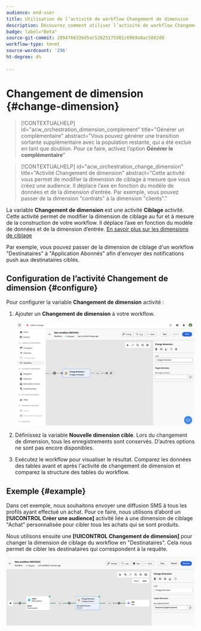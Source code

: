 ```yaml
---
audience: end-user
title: Utilisation de l’activité de workflow Changement de dimension
description: Découvrez comment utiliser l’activité de workflow Changement de dimension
badge: label="Beta"
source-git-commit: 2894766336d5ac52625175981c6969a0ac5882d8
workflow-type: tm+mt
source-wordcount: '296'
ht-degree: 4%

---
```



# Changement de dimension {#change-dimension}

>[!CONTEXTUALHELP]
>id="acw_orchestration_dimension_complement"
>title="Générer un complémentaire"
>abstract="Vous pouvez générer une transition sortante supplémentaire avec la population restante, qui a été exclue en tant que doublon. Pour ce faire, activez l’option **Générer le complémentaire**"

>[!CONTEXTUALHELP]
>id="acw_orchestration_change_dimension"
>title="Activité Changement de dimension"
>abstract="Cette activité vous permet de modifier la dimension de ciblage à mesure que vous créez une audience. Il déplace l’axe en fonction du modèle de données et de la dimension d’entrée. Par exemple, vous pouvez passer de la dimension &quot;contrats&quot; à la dimension &quot;clients&quot;."

La variable **Changement de dimension** est une activité **Ciblage** activité. Cette activité permet de modifier la dimension de ciblage au fur et à mesure de la construction de votre workflow. Il déplace l’axe en fonction du modèle de données et de la dimension d’entrée. [En savoir plus sur les dimensions de ciblage](../../audience/about-recipients.md#targeting-dimensions)

Par exemple, vous pouvez passer de la dimension de ciblage d&#39;un workflow &quot;Destinataires&quot; à &quot;Application Abonnés&quot; afin d&#39;envoyer des notifications push aux destinataires ciblés.

## Configuration de l’activité Changement de dimension {#configure}

Pour configurer la variable **Changement de dimension** activité :

1. Ajouter un **Changement de dimension** à votre workflow.

   ![](../assets/workflow-change-dimension.png)

1. Définissez la variable **Nouvelle dimension cible**. Lors du changement de dimension, tous les enregistrements sont conservés. D’autres options ne sont pas encore disponibles.

1. Exécutez le workflow pour visualiser le résultat. Comparez les données des tables avant et après l&#39;activité de changement de dimension et comparez la structure des tables du workflow.

## Exemple {#example}

Dans cet exemple, nous souhaitons envoyer une diffusion SMS à tous les profils ayant effectué un achat. Pour ce faire, nous utilisons d’abord un **[!UICONTROL Créer une audience]** activité liée à une dimension de ciblage &quot;Achat&quot; personnalisée pour cibler tous les achats qui se sont produits.

Nous utilisons ensuite une **[!UICONTROL Changement de dimension]** pour changer la dimension de ciblage du workflow en &quot;Destinataires&quot;. Cela nous permet de cibler les destinataires qui correspondent à la requête.

![](../assets/workflow-change-dimension-example.png)
